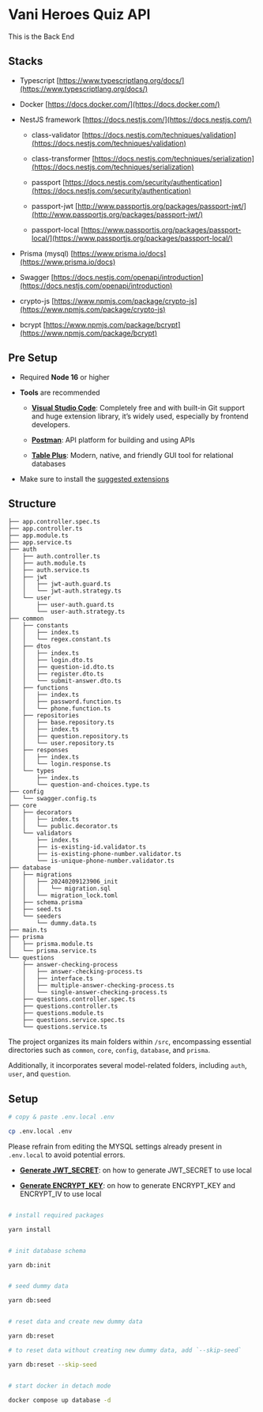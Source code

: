 
# Vani Heroes Quiz API

This is the Back End

  
## Stacks


- Typescript [https://www.typescriptlang.org/docs/](https://www.typescriptlang.org/docs/)

- Docker [https://docs.docker.com/](https://docs.docker.com/)

- NestJS framework [https://docs.nestjs.com/](https://docs.nestjs.com/)

	- class-validator [https://docs.nestjs.com/techniques/validation](https://docs.nestjs.com/techniques/validation)

	- class-transformer [https://docs.nestjs.com/techniques/serialization](https://docs.nestjs.com/techniques/serialization)

	- passport [https://docs.nestjs.com/security/authentication](https://docs.nestjs.com/security/authentication)

	- passport-jwt [http://www.passportjs.org/packages/passport-jwt/](http://www.passportjs.org/packages/passport-jwt/)

	- passport-local [https://www.passportjs.org/packages/passport-local/](https://www.passportjs.org/packages/passport-local/)


- Prisma (mysql) [https://www.prisma.io/docs](https://www.prisma.io/docs)

- Swagger [https://docs.nestjs.com/openapi/introduction](https://docs.nestjs.com/openapi/introduction)

- crypto-js [https://www.npmjs.com/package/crypto-js](https://www.npmjs.com/package/crypto-js)

- bcrypt [https://www.npmjs.com/package/bcrypt](https://www.npmjs.com/package/bcrypt)

  

## Pre Setup

- Required **Node 16** or higher

- **Tools** are recommended

	- [**Visual Studio Code**](https://code.visualstudio.com/): Completely free and with built-in Git support and huge extension library, it’s widely used, especially by frontend developers.

	- [**Postman**](https://www.postman.com/): API platform for building and using APIs

	- [**Table Plus**](https://tableplus.com/): Modern, native, and friendly GUI tool for relational databases

- Make sure to install the [suggested extensions](.vscode/extensions.json)

## Structure
```
├── app.controller.spec.ts
├── app.controller.ts
├── app.module.ts
├── app.service.ts
├── auth
│   ├── auth.controller.ts
│   ├── auth.module.ts
│   ├── auth.service.ts
│   ├── jwt
│   │   ├── jwt-auth.guard.ts
│   │   └── jwt-auth.strategy.ts
│   └── user
│       ├── user-auth.guard.ts
│       └── user-auth.strategy.ts
├── common
│   ├── constants
│   │   ├── index.ts
│   │   └── regex.constant.ts
│   ├── dtos
│   │   ├── index.ts
│   │   ├── login.dto.ts
│   │   ├── question-id.dto.ts
│   │   ├── register.dto.ts
│   │   └── submit-answer.dto.ts
│   ├── functions
│   │   ├── index.ts
│   │   ├── password.function.ts
│   │   └── phone.function.ts
│   ├── repositories
│   │   ├── base.repository.ts
│   │   ├── index.ts
│   │   ├── question.repository.ts
│   │   └── user.repository.ts
│   ├── responses
│   │   ├── index.ts
│   │   └── login.response.ts
│   └── types
│       ├── index.ts
│       └── question-and-choices.type.ts
├── config
│   └── swagger.config.ts
├── core
│   ├── decorators
│   │   ├── index.ts
│   │   └── public.decorator.ts
│   └── validators
│       ├── index.ts
│       ├── is-existing-id.validator.ts
│       ├── is-existing-phone-number.validator.ts
│       └── is-unique-phone-number.validator.ts
├── database
│   ├── migrations
│   │   ├── 20240209123906_init
│   │   │   └── migration.sql
│   │   └── migration_lock.toml
│   ├── schema.prisma
│   ├── seed.ts
│   └── seeders
│       └── dummy.data.ts
├── main.ts
├── prisma
│   ├── prisma.module.ts
│   └── prisma.service.ts
└── questions
    ├── answer-checking-process
    │   ├── answer-checking-process.ts
    │   ├── interface.ts
    │   ├── multiple-answer-checking-process.ts
    │   └── single-answer-checking-process.ts
    ├── questions.controller.spec.ts
    ├── questions.controller.ts
    ├── questions.module.ts
    ├── questions.service.spec.ts
    └── questions.service.ts
```

The project organizes its main folders within `/src`, encompassing essential directories such as `common`, `core`, `config`, `database`, and `prisma`.

Additionally, it incorporates several model-related folders, including `auth`, `user`, and `question`.

## Setup
```bash
# copy & paste .env.local .env

cp .env.local .env
```
Please refrain from editing the MYSQL settings already present in `.env.local` to avoid potential errors.

- [**Generate JWT_SECRET**](docs/jwt-secret-generating.md): on how to generate JWT_SECRET to use local

- [**Generate ENCRYPT_KEY**](docs/encrypt-key-generating.md): on how to generate ENCRYPT_KEY and ENCRYPT_IV to use local

```bash

# install required packages

yarn install

```

```bash

# init database schema

yarn db:init

```

```bash

# seed dummy data

yarn db:seed

```

```bash

# reset data and create new dummy data

yarn db:reset

# to reset data without creating new dummy data, add `--skip-seed`

yarn db:reset --skip-seed

```

```bash

# start docker in detach mode

docker compose up database -d

```
